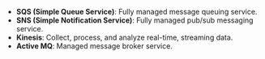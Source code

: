 - **SQS (Simple Queue Service)**: Fully managed message queuing service.
- **SNS (Simple Notification Service)**: Fully managed pub/sub messaging service.
- **Kinesis**: Collect, process, and analyze real-time, streaming data.
- **Active MQ**: Managed message broker service.